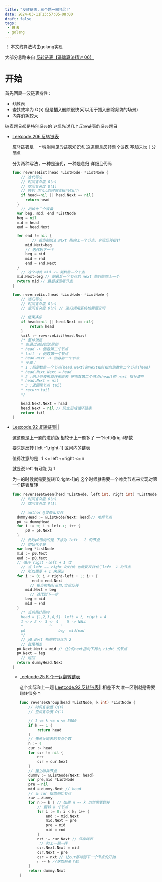 ```yaml
---
title: "反转链表，三个题一网打尽!"
date: 2024-03-11T13:57:05+08:00
draft: false
tags:
 - 算法
 - golang 
---
```


！ 本文的算法均由golang实现

大部分思路来自 [反转链表【基础算法精讲 06】](https://www.bilibili.com/video/BV1sd4y1x7KN)

# 开始

首先回顾一波链表特性 :

- 线性表
- 查找效率为 O(n) 但是插入删除很快(可以用于插入删除频繁的场景)
- 内存消耗较大

链表题目都是特别经典的 这里先说几个反转链表的经典题目

- [Leetcode.206 反转链表](https://leetcode.cn/problems/reverse-linked-list)

  反转链表是一个特别常见的链表知识点 这道题是反转整个链表 写起来也十分简单

  分为两种写法，一种是迭代，一种是递归 详细见代码

  ```go
  func reverseList(head *ListNode) *ListNode {
      // 迭代写法
      // 时间复杂度 O(n)
      // 空间复杂度 O(1)
      // 特判 为nil的时候直接return
      if head==nil || head.Next == nil{
  		return head
  	}
      // 初始化三个变量
  	var beg, mid, end *ListNode
  	beg = nil
  	mid = head
  	end = head.Next
  
  	for end != nil {
           // 把当前mid.Next 指向上一个节点，实现反转指针
  		mid.Next=beg
  		// 迭代到下一个
  		beg = mid
  		mid = end
  		end = end.Next
  	}
      // 这个时候 mid -> 倒数第一个节点
  	mid.Next=beg // 把最后一个节点的 next 指针指向上一个
  	return mid // 最后返回尾节点
  }
  ```
  
  ```go
  func reverseList(head *ListNode) *ListNode {
      // 递归写法
      // 时间复杂度 O(n)
      // 空间复杂度 O(n) // 递归调用系统栈需要空间
      
      // 结束条件
      if head==nil || head.Next == nil{
          return head
      }
      tail := reverseList(head.Next)
      /* 整体流程
      * 先通过递归到达尾部
      * head -> 倒数第二个节点
      * tail -> 倒数第一个节点
      * head.Next -> 倒数第一个节点
      * 步骤：
      * 1 :把倒数第一个节点(head.Next)的next指针指向倒数第二个节点(head)
      * head.Next.Next = head
      * 2 :防止链表形成环形链表 把倒数第二个节点(head)的 next 指针清空
      * head.Next = nil
      * 3 :返回尾节点 tail
      * return tail
      */
      
      head.Next.Next = head
      head.Next = nil // 防止形成循环链表
      return tail
  }
  ```

- [Leetcode.92 反转链表||](https://leetcode.cn/problems/reverse-linked-list-ii/)

  这道题是上一题的进阶版 相较于上一题多了 一个left和right参数

  要求是反转 [left -1,right-1] 区间内的链表

  值得注意的是 : 1 <= left <=right <= n

  就是说 left 有可能 为 1

  为一的时候就需要旋转[0,right-1]的 这个时候就需要一个哨兵节点来实现对第一个链表反转

  ```go
  func reverseBetween(head *ListNode, left int, right int) *ListNode {
      // 时间复杂度 O(n)
      // 空间复杂度 O(1)
      
      // author @灵茶山艾府
  	dummyHead := &ListNode{Next: head}// 哨兵节点
  	p0 := dummyHead
  	for i := 0; i < left-1; i++ { 
  		p0 = p0.Next
  	}
      // 此时p0指向的是 下标为 left - 2 的节点
      // 初始化变量
  	var beg *ListNode
  	mid := p0.Next
  	end := p0.Next
  	// 循环 right -left + 1 次
      // 当 left == right 的时候 也需要反转位于left -1 的节点
      // 所以需要 + 1 来保证
  	for i := 0; i < right-left + 1; i++ {
           end = end.Next
          // 把当前指针反向,实现反转
  		mid.Next = beg
          // 迭代到下一步
  		beg = mid
  		mid = end
  	}
      /* 当前指针指向
      head = [1,2,3,4,5], left = 2, right = 4
      1 <-> 2 <- 3 <- 4    5 -> NULL
      ^			   ^    ^
      p0			   beg  mid/end
      */
      // p0.Next 指向的节点为 2
      // 首尾相连
  	p0.Next.Next = mid // 让2的next指向下标为 right 的节点
  	p0.Next = beg
      // 返回
  	return dummyHead.Next
  }
  ```
  
  - [Leetcode.25 K 个一组翻转链表](https://leetcode.cn/problems/reverse-nodes-in-k-group/)
  
    这个实际和上一题 [Leetcode.92 反转链表||](https://leetcode.cn/problems/reverse-linked-list-ii/) 相差不大 唯一区别就是需要翻转很多个
    
    ```go
    func reverseKGroup(head *ListNode, k int) *ListNode {
        // 时间复杂度 O(n)
        // 空间复杂度 O(1)
        
        // 1 <= k <= n <= 5000
    	if k == 1 {
    		return head
    	}
        // 先统计链表的节点个数
    	n := 0
    	cur := head
    	for cur != nil {
    		n++
    		cur = cur.Next
    	}
    	// 建立哨兵节点
    	dummy := &ListNode{Next: head}
        var pre,mid *ListNode 
        pre = nil
        mid = dummy.Next // head
        // 让 cur 指向哨兵节点
    	cur = dummy
    	for n >= k { // 如果 n == k 仍然需要翻转
            // 翻转 k 个节点
    		for i := 0; i < k; i++ {
    			end := mid.Next
    			mid.Next = pre
    			pre = mid
    			mid = end
    		}
    		nxt := cur.Next // 保存链表
             // 和上一题一样
    		cur.Next.Next = mid 
    		cur.Next = pre
    		cur = nxt // 让cur移动到下一个节点的开始
    		n -= k //获取剩余个数
    	}
    	return dummy.Next
    }
    ```
    
    
